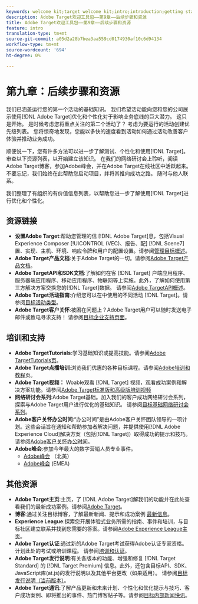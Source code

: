 ```yaml
---
keywords: welcome kit;target welcome kit;intro;introduction;getting started
description: Adobe Target欢迎工具包——第9章——后续步骤和资源
title: Adobe Target欢迎工具包——第9章——后续步骤和资源
feature: intro
translation-type: tm+mt
source-git-commit: a05d2a28b7bea3aa559cd0174930af10c6d94134
workflow-type: tm+mt
source-wordcount: '694'
ht-degree: 0%

---
```



# 第九章：后续步骤和资源

我们已涵盖运行您的第一个活动的基础知识。 我们希望活动能向您和您的公司展示使用[!DNL Adobe Target]优化和个性化对于影响业务底线的巨大潜力。 这只是开始。 是时候考虑您将重点关注的第二个活动了？ 考虑为要运行的活动创建优先级列表。 您将惊奇地发现，您能以多快的速度看到活动如何通过活动改善客户体验并推动业务成功。

顺便说一下，您有许多方法可以进一步了解测试、个性化和使用[!DNL Target]。 审查以下资源列表，以开始建立该知识。 在我们的网络研讨会上聆听，阅读Adobe Target博客，参加Adobe峰会，并在Adobe Target在线社区中活跃起来。 不要忘记，我们始终在此帮助您启动项目，并将其推向成功之路。 随时与他人联系。

我们整理了有组织的有价值信息列表，以帮助您进一步了解使用[!DNL Target]进行优化和个性化。

## 资源链接

* **设置Adobe Target**:帮助您管理的信 [!DNL Adobe Target]息，包括Visual Experience Composer [!UICONTROL (VEC)、报告、配]  [!DNL Scene7] 置、实现、主机、环境、响应令牌和用户的配置设置。请参阅[管理目标概述](/help/administrating-target/administrating-target.md)。
* **Adobe Target产品文档**:关于Adobe Target的一切。请参阅[Adobe Target产品文档](https://experienceleague.adobe.com/docs/target/using/target-home.html)。
* **Adobe TargetAPI和SDK文档**:了解如何在客 [!DNL Target] 户端应用程序、服务器端应用程序、移动应用程序、物联网等上实施。此外，了解如何使用第三方解决方案交换您的[!DNL Target]数据。 请参阅[Adobe TargetAPI概述](/help/api/api-overview.md)。
* **Adobe Target活动指南**:介绍您可以在中使用的不同活动 [!DNL Target]。请参阅[目标活动类型](/help/c-activities/target-activities-guide.md)。
* **Adobe Target客户关怀**:被困在问题上？Adobe Target用户可以随时发送电子邮件或致电寻求支持！ 请参阅[目标企业支持页面](https://helpx.adobe.com/contact/enterprise-support.ec.html#target)。

## 培训和支持

* **Adobe TargetTutorials**:学习基础知识或提高技能。请参阅[Adobe TargetTutorials页](https://experienceleague.adobe.com/docs/target-learn/tutorials/overview.html)。
* **Adobe Target点播培训**:浏览我们优惠的各种目标课程。请参阅[Adobe培训和教程](https://helpx.adobe.com/learning.html?promoid=KAUDK)页。
* **Adobe Target视频：** Woable观看 [!DNL Target] 视频，观看成功案例和解决方案功能。请参阅[Adobe Target标准版和高级版培训视频](/help/c-intro/target-standard-premium-training-videos.md)
* **网络研讨会系列**:Adobe Target基础。加入我们的客户成功网络研讨会系列，探索与Adobe Target用户进行优化的基础知识。 请参阅[目标基础网络研讨会系列](/help/cmp-resources-and-contact-information.md#concept_11902FAC95C64479AABE020557A7EEE4)。
* **Adobe客户关怀办公时间**:“办公时间”是由Adobe客户关怀团队领导的一项计划。这些会话旨在通知和帮助参加者解决问题，并提供使用[!DNL Adobe Experience Cloud]解决方案（包括[!DNL Target]）取得成功的提示和技巧。 请参阅[Adobe客户关怀办公时间](/help/cmp-resources-and-contact-information.md#concept_58EA30379D3B48C4848BA2A8C464A5B7)。
* **Adobe峰会**:参加今年最大的数字营销人员专业事件。
   * [Adobe峰会](https://summit.adobe.com/na/) （北美）
   * [Adobe峰会](http://summit-emea.adobe.com/emea/) (EMEA)

## 其他资源

* **Adobe Target主页**:主页，了 [!DNL Adobe Target]解我们的功能并在此处查看我们的最新成功案例。请参阅[Adobe Target](https://www.adobe.com/cn/marketing/target.html)。
* **博客**:通过关注目标博客，了解最新新闻、提示和成功案例 [最新信息](https://blog.adobe.com/en/2020/07/29/adobe-target-announces-enhanced-analytics-measurement-for-ai-powered-testing-and-personalization.html#gs.di9df5)。
* **Experience League**:探索您开展体验式业务所需的指南、事件和培训，与目标社区建立联系并找到您需要的答案。请参阅[Adobe Experience League主页](https://experienceleague.adobe.com/#home)。
* **Adobe Target认证**:通过新的Adobe Target考试获得Adobe认证专家资格。计划此处的考试或培训课程。 请参阅[培训和认证](/help/c-intro/training-and-certification.md)。
* **Adobe Target发行说明**:有关各版本的功能、增强和修复 [!DNL Target Standard] 的 [!DNL Target Premium] 信息。此外，还包含目标API、SDK、JavaScript库(at.js)的发行说明以及其他平台更改（如果适用）。 请参阅[目标发行说明（当前版本）](/help/r-release-notes/release-notes.md)。
* **Adobe Target通讯**:了解产品更新和未来计划、个性化和优化提示与技巧、客户成功案例、即将推出的事件、热门博客帖子等。请参阅[目标内部新闻快讯](/help/r-release-notes/target-insider-newsletter.md)。


